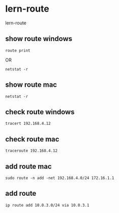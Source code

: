 # lern-route
lern-route

## show route windows 

````
route print
````
OR
````
netstat -r
````

## show route mac 

````
netstat -r
````

## check route windows
````
tracert 192.168.4.12
````

## check route mac
````
traceroute 192.168.4.12
````

## add route mac
````
sudo route -n add -net 192.168.4.0/24 172.16.1.1
````

## add route
````
ip route add 10.0.3.0/24 via 10.0.3.1
````
